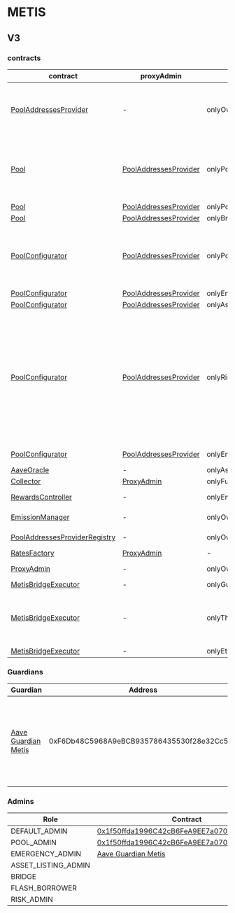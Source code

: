 # METIS 
## V3 
### contracts
| contract |proxyAdmin |modifier |permission owner |functions |
|----------|----------|----------|----------|----------|
|  [PoolAddressesProvider](https://andromeda-explorer.metis.io/address/0x632bf4054334F263F49a7039Cce25f0294f3f667) |  - |  onlyOwner |  [0x1f50ffda1996C42cB6FeA9EE7a070eB874009bBd](https://andromeda-explorer.metis.io/address/0x1f50ffda1996C42cB6FeA9EE7a070eB874009bBd) |  setMarketId, setAddress, setAddressAsProxy, setPoolImpl, setPoolConfiguratorImpl, setPriceOracle, setACLManager, setACLAdmin, setPriceOracleSentinel, setPoolDataProvider | |--------|--------|--------|--------|--------|
|  [Pool](https://andromeda-explorer.metis.io/address/0xb4bcdE07701494925455967814BFFA7eD5B4d568) |  [PoolAddressesProvider](https://andromeda-explorer.metis.io/address/0x632bf4054334F263F49a7039Cce25f0294f3f667) |  onlyPoolConfigurator |  [PoolConfigurator](https://andromeda-explorer.metis.io/address/0x311ACE634E6AbfFf83480B9Ba328a89503932258) |  initReserve, dropReserve, setReserveInterestRateStrategyAddress, setConfiguration, updateBridgeProtocolFee, updateFlashloanPremiums, configureEModeCategory, resetIsolationModeTotalDebt | |--------|--------|--------|--------|--------|
|  [Pool](https://andromeda-explorer.metis.io/address/0xb4bcdE07701494925455967814BFFA7eD5B4d568) |  [PoolAddressesProvider](https://andromeda-explorer.metis.io/address/0x632bf4054334F263F49a7039Cce25f0294f3f667) |  onlyPoolAdmin |  [0x1f50ffda1996C42cB6FeA9EE7a070eB874009bBd](https://andromeda-explorer.metis.io/address/0x1f50ffda1996C42cB6FeA9EE7a070eB874009bBd) |  rescueTokens | |--------|--------|--------|--------|--------|
|  [Pool](https://andromeda-explorer.metis.io/address/0xb4bcdE07701494925455967814BFFA7eD5B4d568) |  [PoolAddressesProvider](https://andromeda-explorer.metis.io/address/0x632bf4054334F263F49a7039Cce25f0294f3f667) |  onlyBridge |   |  mintUnbacked, backUnbacked | |--------|--------|--------|--------|--------|
|  [PoolConfigurator](https://andromeda-explorer.metis.io/address/0x311ACE634E6AbfFf83480B9Ba328a89503932258) |  [PoolAddressesProvider](https://andromeda-explorer.metis.io/address/0x632bf4054334F263F49a7039Cce25f0294f3f667) |  onlyPoolAdmin |  [0x1f50ffda1996C42cB6FeA9EE7a070eB874009bBd](https://andromeda-explorer.metis.io/address/0x1f50ffda1996C42cB6FeA9EE7a070eB874009bBd) |  dropReserve, dropReserve, updateAToken, updateStableDebtToken, updateVariableDebtToken, setReserveActive, updateBridgeProtocolFee, updateFlashloanPremiumTotal, updateFlashloanPremiumToProtocol | |--------|--------|--------|--------|--------|
|  [PoolConfigurator](https://andromeda-explorer.metis.io/address/0x311ACE634E6AbfFf83480B9Ba328a89503932258) |  [PoolAddressesProvider](https://andromeda-explorer.metis.io/address/0x632bf4054334F263F49a7039Cce25f0294f3f667) |  onlyEmergencyAdmin |  [Aave Guardian Metis](https://andromeda-explorer.metis.io/address/0xF6Db48C5968A9eBCB935786435530f28e32Cc501) |  setPoolPause | |--------|--------|--------|--------|--------|
|  [PoolConfigurator](https://andromeda-explorer.metis.io/address/0x311ACE634E6AbfFf83480B9Ba328a89503932258) |  [PoolAddressesProvider](https://andromeda-explorer.metis.io/address/0x632bf4054334F263F49a7039Cce25f0294f3f667) |  onlyAssetListingOrPoolAdmins |  [0x1f50ffda1996C42cB6FeA9EE7a070eB874009bBd](https://andromeda-explorer.metis.io/address/0x1f50ffda1996C42cB6FeA9EE7a070eB874009bBd) |  initReserves | |--------|--------|--------|--------|--------|
|  [PoolConfigurator](https://andromeda-explorer.metis.io/address/0x311ACE634E6AbfFf83480B9Ba328a89503932258) |  [PoolAddressesProvider](https://andromeda-explorer.metis.io/address/0x632bf4054334F263F49a7039Cce25f0294f3f667) |  onlyRiskOrPoolAdmins |  [0x1f50ffda1996C42cB6FeA9EE7a070eB874009bBd](https://andromeda-explorer.metis.io/address/0x1f50ffda1996C42cB6FeA9EE7a070eB874009bBd) |  setReserveBorrowing, setReserveBorrowing, configureReserveAsCollateral, setReserveStableRateBorrowing, setReserveFreeze, setBorrowableInIsolation, setReserveFactor, setDebtCeiling, setSiloedBorrowing, setBorrowCap, setSupplyCap, setLiquidationProtocolFee, setEModeCategory, setAssetEModeCategory, setUnbackedMintCap, setReserveInterestRateStrategyAddress, setReserveFlashLoaning | |--------|--------|--------|--------|--------|
|  [PoolConfigurator](https://andromeda-explorer.metis.io/address/0x311ACE634E6AbfFf83480B9Ba328a89503932258) |  [PoolAddressesProvider](https://andromeda-explorer.metis.io/address/0x632bf4054334F263F49a7039Cce25f0294f3f667) |  onlyEmergencyOrPoolAdmin |  [0x1f50ffda1996C42cB6FeA9EE7a070eB874009bBd](https://andromeda-explorer.metis.io/address/0x1f50ffda1996C42cB6FeA9EE7a070eB874009bBd), [Aave Guardian Metis](https://andromeda-explorer.metis.io/address/0xF6Db48C5968A9eBCB935786435530f28e32Cc501) |  setReservePause | |--------|--------|--------|--------|--------|
|  [AaveOracle](https://andromeda-explorer.metis.io/address/0x5859B57b919035D82ED2Dd3F1f708dB13302614e) |  - |  onlyAssetListingOrPoolAdmins |  [0x1f50ffda1996C42cB6FeA9EE7a070eB874009bBd](https://andromeda-explorer.metis.io/address/0x1f50ffda1996C42cB6FeA9EE7a070eB874009bBd) |  setAssetSources, setFallbackOracle | |--------|--------|--------|--------|--------|
|  [Collector](https://andromeda-explorer.metis.io/address/0x90dA620955B942613A6Fae754aE66F0C37a364e0) |  [ProxyAdmin](https://andromeda-explorer.metis.io/address/0x1CabD986cBAbDf12E00128DFf03C80ee62C4fd97) |  onlyFundsAdmin |  [MetisBridgeExecutor](https://andromeda-explorer.metis.io/address/0x8EC77963068474a45016938Deb95E603Ca82a029) |  approve, transfer, setFundsAdmin | |--------|--------|--------|--------|--------|
|  [RewardsController](https://andromeda-explorer.metis.io/address/0xf33A80b8810bC56D574316ff17B91e1C06D6289D) |  - |  onlyEmissionManager |  [EmissionManager](https://andromeda-explorer.metis.io/address/0x06010e7D435C5283467382dA9BdEf26fB6D4fA82) |  configureAssets, setTransferStrategy, setRewardOracle, setClaimer | |--------|--------|--------|--------|--------|
|  [EmissionManager](https://andromeda-explorer.metis.io/address/0x06010e7D435C5283467382dA9BdEf26fB6D4fA82) |  - |  onlyOwner |  [0x1f50ffda1996C42cB6FeA9EE7a070eB874009bBd](https://andromeda-explorer.metis.io/address/0x1f50ffda1996C42cB6FeA9EE7a070eB874009bBd) |  setClaimer, setEmissionAdmin, setRewardsController | |--------|--------|--------|--------|--------|
|  [PoolAddressesProviderRegistry](https://andromeda-explorer.metis.io/address/0xb7a29601F1eEe75438D6Aa04969B124f6ED635Be) |  - |  onlyOwner |  [0x1f50ffda1996C42cB6FeA9EE7a070eB874009bBd](https://andromeda-explorer.metis.io/address/0x1f50ffda1996C42cB6FeA9EE7a070eB874009bBd) |  registerAddressesProvider, unregisterAddressesProvider | |--------|--------|--------|--------|--------|
|  [RatesFactory](https://andromeda-explorer.metis.io/address/0x59ED955e3a34479F4a35dCBD794BA70D6319CFcC) |  [ProxyAdmin](https://andromeda-explorer.metis.io/address/0x1CabD986cBAbDf12E00128DFf03C80ee62C4fd97) |  - |  - |  - | |--------|--------|--------|--------|--------|
|  [ProxyAdmin](https://andromeda-explorer.metis.io/address/0x1CabD986cBAbDf12E00128DFf03C80ee62C4fd97) |  - |  onlyOwner |  [0x5cf20365Eb213ce89131caea6e3f01B1c6Ba282e](https://andromeda-explorer.metis.io/address/0x5cf20365Eb213ce89131caea6e3f01B1c6Ba282e) |  changeProxyAdmin, upgrade, upgradeAndCall | |--------|--------|--------|--------|--------|
|  [MetisBridgeExecutor](https://andromeda-explorer.metis.io/address/0x8EC77963068474a45016938Deb95E603Ca82a029) |  - |  onlyGuardian |  [Aave Guardian Metis](https://andromeda-explorer.metis.io/address/0xF6Db48C5968A9eBCB935786435530f28e32Cc501) |  cancel | |--------|--------|--------|--------|--------|
|  [MetisBridgeExecutor](https://andromeda-explorer.metis.io/address/0x8EC77963068474a45016938Deb95E603Ca82a029) |  - |  onlyThis |  [MetisBridgeExecutor](https://andromeda-explorer.metis.io/address/0x8EC77963068474a45016938Deb95E603Ca82a029) |  updateEthereumGovernanceExecutor, updateGuardian, updateDelay, updateGracePeriod, updateMinimumDelay, updateMaximumDelay, executeDelegateCall | |--------|--------|--------|--------|--------|
|  [MetisBridgeExecutor](https://andromeda-explorer.metis.io/address/0x8EC77963068474a45016938Deb95E603Ca82a029) |  - |  onlyEthereumGovernanceExecutor |  [ShortExecutor](https://etherscan.io/address/0xEE56e2B3D491590B5b31738cC34d5232F378a8D5) |  queue | |--------|--------|--------|--------|--------|

### Guardians 
| Guardian |Address |Owners |
|----------|----------|----------|
|  [Aave Guardian Metis](https://andromeda-explorer.metis.io/address/0xF6Db48C5968A9eBCB935786435530f28e32Cc501) |  0xF6Db48C5968A9eBCB935786435530f28e32Cc501 |  [0xF0BA0fF18498F6fab57b8286006F9512D6aE2565](https://andromeda-explorer.metis.io/address/0xF0BA0fF18498F6fab57b8286006F9512D6aE2565), [0x80F11A20cd3855cAe3640558Ff320401EE970cFa](https://andromeda-explorer.metis.io/address/0x80F11A20cd3855cAe3640558Ff320401EE970cFa), [0x5bE3E96Cdc3A97628bD7308d3588B9a474F4A54d](https://andromeda-explorer.metis.io/address/0x5bE3E96Cdc3A97628bD7308d3588B9a474F4A54d), [0x585E06CA576D0565a035301819FD2cfD7104c1E8](https://andromeda-explorer.metis.io/address/0x585E06CA576D0565a035301819FD2cfD7104c1E8), [0x285b7EEa81a5B66B62e7276a24c1e0F83F7409c1](https://andromeda-explorer.metis.io/address/0x285b7EEa81a5B66B62e7276a24c1e0F83F7409c1), [0xbd4DCfA978c6D0d342cE36809AfFFa49d4B7f1F7](https://andromeda-explorer.metis.io/address/0xbd4DCfA978c6D0d342cE36809AfFFa49d4B7f1F7), [0xf71fc92e2949ccF6A5Fd369a0b402ba80Bc61E02](https://andromeda-explorer.metis.io/address/0xf71fc92e2949ccF6A5Fd369a0b402ba80Bc61E02), [0x4C30E33758216aD0d676419c21CB8D014C68099f](https://andromeda-explorer.metis.io/address/0x4C30E33758216aD0d676419c21CB8D014C68099f), [0xb647055A9915bF9c8021a684E175A353525b9890](https://andromeda-explorer.metis.io/address/0xb647055A9915bF9c8021a684E175A353525b9890), [0x329c54289Ff5D6B7b7daE13592C6B1EDA1543eD4](https://andromeda-explorer.metis.io/address/0x329c54289Ff5D6B7b7daE13592C6B1EDA1543eD4) | |--------|--------|--------|

### Admins 
| Role |Contract |
|----------|----------|
|  DEFAULT_ADMIN |  [0x1f50ffda1996C42cB6FeA9EE7a070eB874009bBd](https://andromeda-explorer.metis.io/address/0x1f50ffda1996C42cB6FeA9EE7a070eB874009bBd) | |--------|--------|
|  POOL_ADMIN |  [0x1f50ffda1996C42cB6FeA9EE7a070eB874009bBd](https://andromeda-explorer.metis.io/address/0x1f50ffda1996C42cB6FeA9EE7a070eB874009bBd) | |--------|--------|
|  EMERGENCY_ADMIN |  [Aave Guardian Metis](https://andromeda-explorer.metis.io/address/0xF6Db48C5968A9eBCB935786435530f28e32Cc501) | |--------|--------|
|  ASSET_LISTING_ADMIN |   | |--------|--------|
|  BRIDGE |   | |--------|--------|
|  FLASH_BORROWER |   | |--------|--------|
|  RISK_ADMIN |   | |--------|--------|

